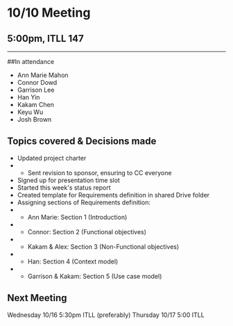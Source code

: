 # 10/10 Meeting
## 5:00pm, ITLL 147
-------------------------
##In attendance
 - Ann Marie Mahon
 - Connor Dowd
 - Garrison Lee
 - Han Yin
 - Kakam Chen
 - Keyu Wu
 - Josh Brown

## Topics covered & Decisions made
 - Updated project charter
 -  - Sent revision to sponsor, ensuring to CC everyone
 - Signed up for presentation time slot
 - Started this week's status report
 - Created template for Requirements definition in shared Drive folder
 - Assigning sections of Requirements definition:
 -  - Ann Marie: Section 1 (Introduction)
 -  - Connor: Section 2 (Functional objectives)
 -  - Kakam & Alex: Section 3 (Non-Functional objectives)
 -  - Han: Section 4 (Context model)
 -  - Garrison & Kakam: Section 5 (Use case model)

## Next Meeting
Wednesday 10/16 5:30pm ITLL (preferably)
Thursday 10/17 5:00 ITLL